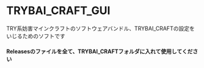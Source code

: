 # TRYBAI_CRAFT_GUI

TRY系妨害マインクラフトのソフトウェアバンドル、TRYBAI_CRAFTの設定をいじるためのソフトです

#### Releasesのファイルを全て、TRYBAI_CRAFTフォルダに入れて使用してください
